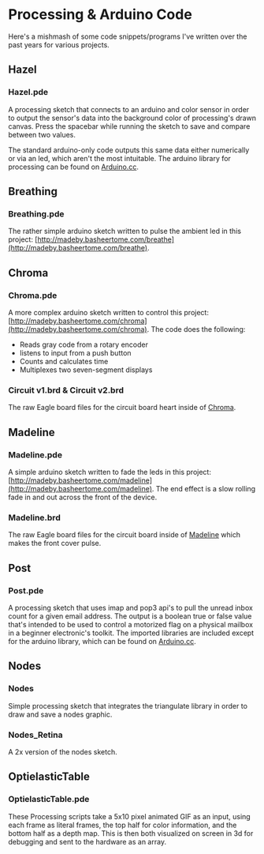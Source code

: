 Processing & Arduino Code
=========================

Here's a mishmash of some code snippets/programs I've written over the past years for various projects.

Hazel
---------

### Hazel.pde

A processing sketch that connects to an arduino and color sensor in order to output the sensor's data into the background color of processing's drawn canvas. Press the spacebar while running the sketch to save and compare between two values.

The standard arduino-only code outputs this same data either numerically or via an led, which aren't the most intuitable. The arduino library for processing can be found on [Arduino.cc](http://www.arduino.cc/playground/interfacing/processing).

Breathing
---------

### Breathing.pde

The rather simple arduino sketch written to pulse the ambient led in this project: [http://madeby.basheertome.com/breathe](http://madeby.basheertome.com/breathe).

Chroma
------

### Chroma.pde

A more complex arduino sketch written to control this project: [http://madeby.basheertome.com/chroma](http://madeby.basheertome.com/chroma). The code does the following:
* Reads gray code from a rotary encoder
* listens to input from a push button
* Counts and calculates time
* Multiplexes two seven-segment displays

### Circuit v1.brd & Circuit v2.brd

The raw Eagle board files for the circuit board heart inside of [Chroma](http://madeby.basheertome.com/chroma).

Madeline
------

### Madeline.pde

A simple arduino sketch written to fade the leds in this project: [http://madeby.basheertome.com/madeline](http://madeby.basheertome.com/madeline). The end effect is a slow rolling fade in and out across the front of the device.

### Madeline.brd

The raw Eagle board files for the circuit board inside of [Madeline](http://madeby.basheertome.com/madeline) which makes the front cover pulse.

Post
------

### Post.pde

A processing sketch that uses imap and pop3 api's to pull the unread inbox count for a given email address. The output is a boolean true or false value that's intended to be used to control a motorized flag on a physical mailbox in a beginner electronic's toolkit. The imported libraries are included except for the arduino library, which can be found on [Arduino.cc](http://www.arduino.cc/playground/interfacing/processing).

Nodes
------

### Nodes

Simple processing sketch that integrates the triangulate library in order to draw and save a nodes graphic.

### Nodes_Retina

A 2x version of the nodes sketch.

OptielasticTable
------

### OptielasticTable.pde

These Processing scripts take a 5x10 pixel animated GIF as an input, using each frame as literal frames, the top half for color information, and the bottom half as a depth map. This is then both visualized on screen in 3d for debugging and sent to the hardware as an array.